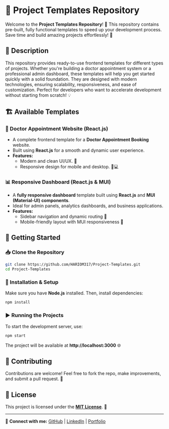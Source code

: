# 📂 Project Templates Repository

Welcome to the **Project Templates Repository**! 🚀 This repository contains pre-built, fully functional templates to speed up your development process. Save time and build amazing projects effortlessly! 🎯

## 📖 Description

This repository provides ready-to-use frontend templates for different types of projects. Whether you're building a doctor appointment system or a professional admin dashboard, these templates will help you get started quickly with a solid foundation. They are designed with modern technologies, ensuring scalability, responsiveness, and ease of customization. Perfect for developers who want to accelerate development without starting from scratch! 💡

## 🏗️ Available Templates

### 🏥 Doctor Appointment Website (React.js)
- A complete frontend template for a **Doctor Appointment Booking** website.
- Built using **React.js** for a smooth and dynamic user experience.
- **Features:**
  - Modern and clean UI/UX. 🎨
  - Responsive design for mobile and desktop. 📱💻

### 📊 Responsive Dashboard (React.js & MUI)
- A **fully responsive dashboard** template built using **React.js** and **MUI (Material-UI) components**.
- Ideal for admin panels, analytics dashboards, and business applications.
- **Features:**
  - Sidebar navigation and dynamic routing 🔄
  - Mobile-friendly layout with MUI responsiveness 📱

## 🚀 Getting Started

### 📥 Clone the Repository
```sh
git clone https://github.com/HARIOM317/Project-Templates.git
cd Project-Templates
```

### 📌 Installation & Setup
Make sure you have **Node.js** installed. Then, install dependencies:
```sh
npm install
```

### ▶️ Running the Projects
To start the development server, use:
```sh
npm start
```
The project will be available at **http://localhost:3000** 🌐


## 🤝 Contributing
Contributions are welcome! Feel free to fork the repo, make improvements, and submit a pull request. 🚀

## 📜 License
This project is licensed under the **[MIT License](LICENSE)**. 📄

---
🔗 **Connect with me:** [GitHub](https://github.com/HARIOM317) | [LinkedIn](https://linkedin.com/hariom-singh-mewada) | [Portfolio](https://hariom317.github.io/Hariom-Singh-Rajput-Portfolio/)

